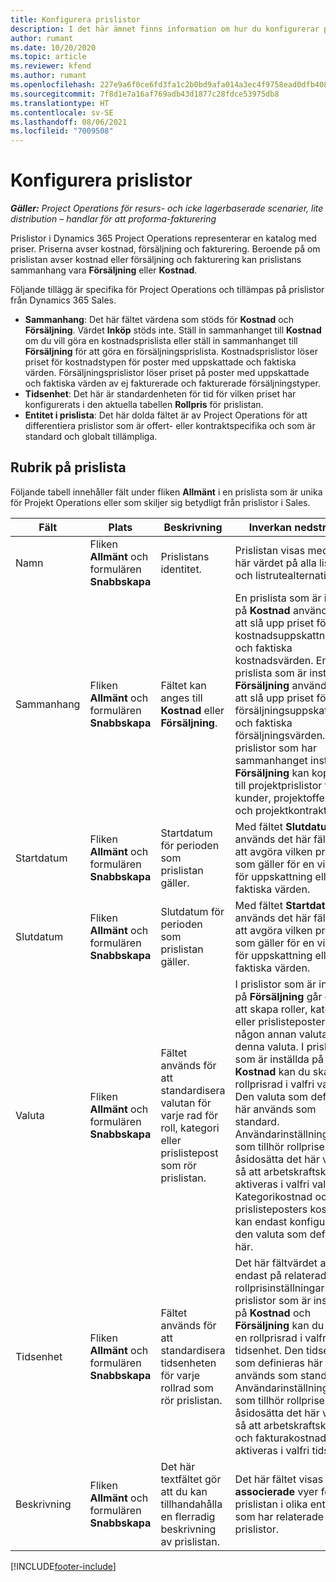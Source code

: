 ```yaml
---
title: Konfigurera prislistor
description: I det här ämnet finns information om hur du konfigurerar prislistor för kostnad och försäljning.
author: rumant
ms.date: 10/20/2020
ms.topic: article
ms.reviewer: kfend
ms.author: rumant
ms.openlocfilehash: 227e9a6f0ce6fd3fa1c2b0bd9afa014a3ec4f9758ead0dfb408156535692575c
ms.sourcegitcommit: 7f8d1e7a16af769adb43d1877c28fdce53975db8
ms.translationtype: HT
ms.contentlocale: sv-SE
ms.lasthandoff: 08/06/2021
ms.locfileid: "7009508"
---
```

# <a name="set-up-price-lists"></a>Konfigurera prislistor

_**Gäller:** Project Operations för resurs- och icke lagerbaserade scenarier, lite distribution – handlar för att proforma-fakturering_

Prislistor i Dynamics 365 Project Operations representerar en katalog med priser. Priserna avser kostnad, försäljning och fakturering. Beroende på om prislistan avser kostnad eller försäljning och fakturering kan prislistans sammanhang vara **Försäljning** eller **Kostnad**.

Följande tillägg är specifika för Project Operations och tillämpas på prislistor från Dynamics 365 Sales.

- **Sammanhang**: Det här fältet värdena som stöds för **Kostnad** och **Försäljning**. Värdet **Inköp** stöds inte. Ställ in sammanhanget till **Kostnad** om du vill göra en kostnadsprislista eller ställ in sammanhanget till **Försäljning** för att göra en försäljningsprislista. Kostnadsprislistor löser priset för kostnadstypen för poster med uppskattade och faktiska värden. Försäljningsprislistor löser priset på poster med uppskattade och faktiska värden av ej fakturerade och fakturerade försäljningstyper.
- **Tidsenhet**: Det här är standardenheten för tid för vilken priset har konfigurerats i den aktuella tabellen **Rollpris** för prislistan.
- **Entitet i prislista**: Det här dolda fältet är av Project Operations för att differentiera prislistor som är offert- eller kontraktspecifika och som är standard och globalt tillämpliga.

## <a name="price-list-header"></a>Rubrik på prislista

Följande tabell innehåller fält under fliken **Allmänt** i en prislista som är unika för Projekt Operations eller som skiljer sig betydligt från prislistor i Sales.

| Fält | Plats | Beskrivning | Inverkan nedströms |
| --- | --- | --- | --- |
| Namn | Fliken **Allmänt** och formulären **Snabbskapa** | Prislistans identitet. | Prislistan visas med det här värdet på alla listsidor och listrutealternativ.|
| Sammanhang | Fliken **Allmänt** och formulären **Snabbskapa** | Fältet kan anges till **Kostnad** eller **Försäljning**. | En prislista som är inställd på **Kostnad** används för att slå upp priset för kostnadsuppskattningar och faktiska kostnadsvärden. En prislista som är inställd på **Försäljning** används för att slå upp priset för försäljningsuppskattningar och faktiska försäljningsvärden. Endast prislistor som har sammanhanget inställt på **Försäljning** kan kopplas till projektprislistor för kunder, projektofferter och projektkontrakt. |
| Startdatum | Fliken **Allmänt** och formulären **Snabbskapa** | Startdatum för perioden som prislistan gäller. | Med fältet **Slutdatum** används det här fältet för att avgöra vilken prislista som gäller för en viss rad för uppskattning eller faktiska värden. |
| Slutdatum | Fliken **Allmänt** och formulären **Snabbskapa** | Slutdatum för perioden som prislistan gäller. | Med fältet **Startdatum** används det här fältet för att avgöra vilken prislista som gäller för en viss rad för uppskattning eller faktiska värden. |
| Valuta | Fliken **Allmänt** och formulären **Snabbskapa** | Fältet används för att standardisera valutan för varje rad för roll, kategori eller prislistepost som rör prislistan. | I prislistor som är inställda på **Försäljning** går det inte att skapa roller, kategorier eller prislisteposter i någon annan valuta än denna valuta. I prislistor som är inställda på **Kostnad** kan du skapa en rollprisrad i valfri valuta. Den valuta som definieras här används som standard. Användarinställningarna som tillhör rollpriser kan åsidosätta det här värdet så att arbetskraftskostnad aktiveras i valfri valuta. Kategorikostnad och prislisteposters kostnad kan endast konfigureras i den valuta som definieras här. |
| Tidsenhet | Fliken **Allmänt** och formulären **Snabbskapa** | Fältet används för att standardisera tidsenheten för varje rollrad som rör prislistan. | Det här fältvärdet används endast på relaterade rollprisinställningar. I prislistor som är inställda på **Kostnad** och **Försäljning** kan du skapa en rollprisrad i valfri tidsenhet. Den tidsenhet som definieras här används som standard. Användarinställningarna som tillhör rollpriser kan åsidosätta det här värdet så att arbetskraftskostnad och fakturakostnad aktiveras i valfri tidsenhet. |
| Beskrivning | Fliken **Allmänt** och formulären **Snabbskapa** | Det här textfältet gör att du kan tillhandahålla en flerradig beskrivning av prislistan. | Det här fältet visas i **associerade** vyer för prislistan i olika entiteter som har relaterade prislistor. |


[!INCLUDE[footer-include](../includes/footer-banner.md)]